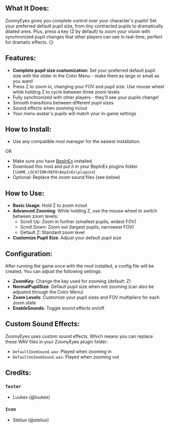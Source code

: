 ## What It Does:
ZoomyEyes gives you complete control over your character's pupils! Set your preferred default pupil size, from tiny contracted pupils to dramatically dilated ones. Plus, press a key (Z by default) to zoom your vision with synchronized pupil changes that other players can see in real-time, perfect for dramatic effects. 😏


## Features:
- **Complete pupil size customization**: Set your preferred default pupil size with the slider in the Color Menu - make them as large or small as you want!
- Press Z to zoom in, changing your FOV and pupil size. Use mouse wheel while holding Z to cycle between three zoom levels
- Fully synchronized with other players - they'll see your pupils change!
- Smooth transitions between different pupil sizes
- Sound effects when zooming in/out
- Your menu avatar's pupils will match your in-game settings

## How to Install:

- Use any compatible mod manager for the easiest installation.

OR

- Make sure you have [BepInEx](https://thunderstore.io/c/repo/p/BepInEx/BepInExPack/) installed.
- Download this mod and put it in your BepInEx plugins folder. (`\GAME_LOCATION\REPO\BepInEx\plugins`)
- Optional: Replace the zoom sound files (see below)

## How to Use:

- **Basic Usage**: Hold Z to zoom in/out
- **Advanced Zooming**: While holding Z, use the mouse wheel to switch between zoom levels:
  - Scroll Up: Zoom in further (smallest pupils, widest FOV)
  - Scroll Down: Zoom out (largest pupils, narrowest FOV)
  - Default Z: Standard zoom level
- **Customize Pupil Size**: Adjust your default pupil size

## Configuration:
After running the game once with the mod installed, a config file will be created. You can adjust the following settings:

- **ZoomKey**: Change the key used for zooming (default: Z)
- **NormalPupilSize**: Default pupil size when not zooming (can also be adjusted through the Color Menu)
- **Zoom Levels**: Customize your pupil sizes and FOV multipliers for each zoom state
- **EnableSounds**: Toggle sound effects on/off

## Custom Sound Effects:
ZoomyEyes uses custom sound effects. Which means you can replace these WAV files in your ZoomyEyes plugin folder:
- `DefaultZoomSound.wav`: Played when zooming in
- `DefaultUnZoomSound.wav`: Played when zooming out

## Credits:

### ```Tester```
- Luukex (@luukex)
### ```Icon```
- Stelius (@stelius)